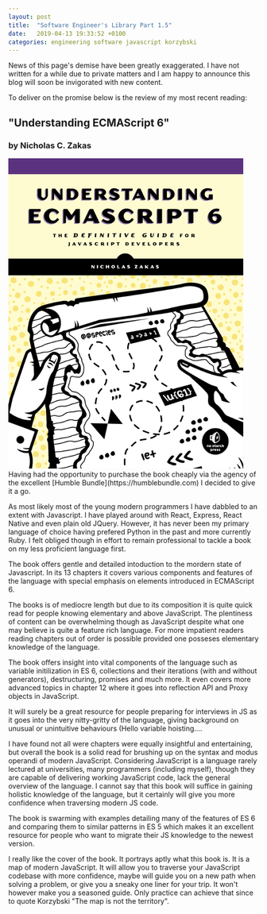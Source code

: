 ```yaml
---
layout: post
title:  "Software Engineer's Library Part 1.5"
date:   2019-04-13 19:33:52 +0100
categories: engineering software javascript korzybski
---
```


News of this page's demise have been greatly exaggerated. I have not written for a while due to private matters and I am happy to announce this blog will soon be invigorated with new content.

To deliver on the promise below is the review of my most recent reading:

## "Understanding ECMAScript 6"
### by Nicholas C. Zakas

<div class="photo"><img src="/jantar-theme\assets\img\understandingECMAscript6_cover.png" alt="Cover"></div>
Having had the opportunity to purchase the book cheaply via the agency of the excellent [Humble Bundle](https://humblebundle.com) I decided to give it a go.

As most likely most of the young modern programmers I have dabbled to an extent with Javascript. I have played around with React, Express, React Native and even plain old JQuery. However, it has never been my primary language of choice having prefered Python in the past and more currently Ruby. I felt obliged though in effort to remain professional to tackle a book on my less proficient language first.

The book offers gentle and detailed intoduction to the mordern state of Javascript. In its 13 chapters it covers various components and features of the language with special emphasis on elements introduced in ECMAScript 6.

The books is of mediocre length but due to its composition it is quite quick read for people knowing elementary and above JavaScript. The plentiness of content can be overwhelming though as JavaScript despite what one may believe is quite a feature rich language. For more impatient readers reading chapters out of order is possible provided one posseses elementary knowledge of the language.

The book offers insight into vital components of the language such as variable initilization in ES 6, collections and their iterations (with and without generators), destructuring, promises and much more. It even covers more advanced topics in chapter 12 where it goes into reflection API and Proxy objects in JavaScript.

It will surely be a great resource for people preparing for interviews in JS as it goes into the very nitty-gritty of the language, giving background on unusual or unintuitive behaviours (Hello variable hoisting....

I have found not all were chapters were equally insightful and entertaining, but overall the book is a solid read for brushing up on the syntax and modus operandi of modern JavaScript. Considering JavaScript is a language rarely lectured at universities, many programmers (including myself), though they are capable of delivering working JavaScript code, lack the general overview of the language. I cannot say that this book will suffice in gaining holistic knowledge of the language, but it certainly will give you more confidence when traversing modern JS code.

The book is swarming with examples detailing many of the features of ES 6 and comparing them to similar patterns in ES 5 which makes it an excellent resource for people who want to migrate their JS knowledge to the newest version.

I really like the cover of the book. It portrays aptly what this book is. It is a map of modern JavaScript. It will allow you to traverse your JavaScript codebase with more confidence, maybe will guide you on a new path when solving a problem, or give you a sneaky one liner for your trip. It won't however make you a seasoned guide. Only practice can achieve that since to quote Korzybski "The map is not the territory".

